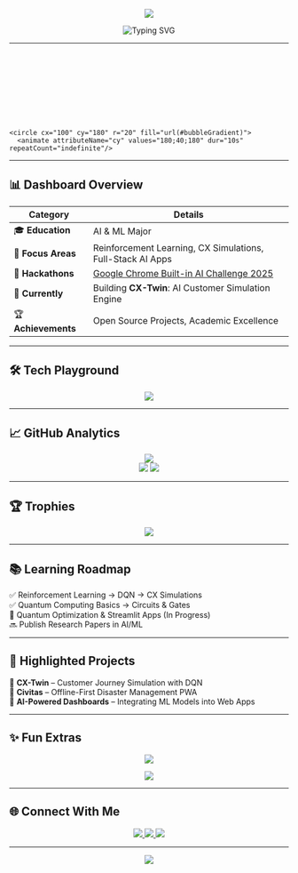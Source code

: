 <!-- Header Wave -->
<p align="center">
  <img src="https://capsule-render.vercel.app/api?type=waving&color=0:ff6ec7,100:6a11cb&height=200&section=header&text=Harshdeep%20Singh&fontSize=55&fontColor=ffffff&animation=fadeIn&fontAlignY=35" />
</p>

<!-- Typing Animation -->
<p align="center">
  <img src="https://readme-typing-svg.herokuapp.com?font=Comic+Neue&size=28&duration=3000&pause=1000&color=FF6EC7&center=true&vCenter=true&width=800&lines=Hey+There!+👋;I'm+Harshdeep+Singh;AI/ML+Engineer+🤖;Full+Stack+Developer+🌐;Hackathon+Builder+🏆;Lifelong+Learner+📚" alt="Typing SVG" />
</p>

---

<!-- Floating Bubbles (inline SVG animation) -->
<p align="center">
  <svg xmlns="http://www.w3.org/2000/svg" viewBox="0 0 800 200" width="100%" height="150">
    <defs>
      <radialGradient id="bubbleGradient" cx="50%" cy="50%" r="50%">
        <stop offset="0%" stop-color="#ff6ec7" stop-opacity="0.8"/>
        <stop offset="100%" stop-color="#6a11cb" stop-opacity="0.1"/>
      </radialGradient>
    </defs>

    <circle cx="100" cy="180" r="20" fill="url(#bubbleGradient)">
      <animate attributeName="cy" values="180;40;180" dur="10s" repeatCount="indefinite"/>
  </circle>
  <circle cx="250" cy="190" r="15" fill="url(#bubbleGradient)">
    <animate attributeName="cy" values="190;30;190" dur="12s" repeatCount="indefinite"/>
  </circle>
  <circle cx="400" cy="170" r="25" fill="url(#bubbleGradient)">
    <animate attributeName="cy" values="170;50;170" dur="14s" repeatCount="indefinite"/>
  </circle>
  <circle cx="550" cy="185" r="18" fill="url(#bubbleGradient)">
    <animate attributeName="cy" values="185;35;185" dur="16s" repeatCount="indefinite"/>
  </circle>
  <circle cx="700" cy="175" r="22" fill="url(#bubbleGradient)">
    <animate attributeName="cy" values="175;25;175" dur="18s" repeatCount="indefinite"/>
  </circle>
  </svg>
</p>

---

## 📊 Dashboard Overview  

<div align="center">

| **Category**       | **Details** |
|--------------------|-------------|
| 🎓 **Education**   | AI & ML Major |
| 💼 **Focus Areas** | Reinforcement Learning, CX Simulations, Full-Stack AI Apps |
| 🚀 **Hackathons**  | [Google Chrome Built-in AI Challenge 2025](https://chromeai.devpost.com) |
| 🌱 **Currently**   | Building **CX-Twin**: AI Customer Simulation Engine |
| 🏆 **Achievements**| Open Source Projects, Academic Excellence |

</div>

---

## 🛠️ Tech Playground  

<p align="center">
  <img src="https://skillicons.dev/icons?i=python,tensorflow,pytorch,sklearn,flask,fastapi,react,js,html,css,git,github,mysql,sqlite,aws,vercel" />
</p>

---

## 📈 GitHub Analytics  

<p align="center">
  <img src="https://github-readme-streak-stats.herokuapp.com/?user=harshdeepsingh2005&theme=radical&hide_border=true" /><br/>
  <img src="https://github-readme-stats.vercel.app/api?username=harshdeepsingh2005&show_icons=true&theme=radical&hide_border=true" />
  <img src="https://github-readme-stats.vercel.app/api/top-langs/?username=harshdeepsingh2005&layout=compact&theme=radical&hide_border=true" />
</p>

---

## 🏆 Trophies  

<p align="center">
  <img src="https://github-profile-trophy.vercel.app/?username=harshdeepsingh2005&theme=radical&margin-w=15&margin-h=15&column=6" />
</p>

---

## 📚 Learning Roadmap  

✅ Reinforcement Learning → DQN → CX Simulations  
✅ Quantum Computing Basics → Circuits & Gates  
🚧 Quantum Optimization & Streamlit Apps (In Progress)  
🔜 Publish Research Papers in AI/ML  

---

## 🌟 Highlighted Projects  

🔹 **CX-Twin** – Customer Journey Simulation with DQN  
🔹 **Civitas** – Offline-First Disaster Management PWA  
🔹 **AI-Powered Dashboards** – Integrating ML Models into Web Apps  

---

## ✨ Fun Extras  

<p align="center">
  <img src="https://quotes-github-readme.vercel.app/api?type=horizontal&theme=radical" />
</p>

<p align="center">
  <img src="https://github-readme-activity-graph.vercel.app/graph?username=harshdeepsingh2005&theme=radical&hide_border=true" />
</p>

---

## 🌐 Connect With Me  

<p align="center">
  <a href="https://www.linkedin.com/in/harshdeep-singh-28a4a6283/">
    <img src="https://img.shields.io/badge/LinkedIn-Harshdeep%20Singh-0A66C2?style=for-the-badge&logo=linkedin&logoColor=white" />
  </a>
  <a href="mailto:harshdeepsinghsabharwal@gmail.com">
    <img src="https://img.shields.io/badge/Email-harshdeepsinghsabharwal%40gmail.com-D14836?style=for-the-badge&logo=gmail&logoColor=white" />
  </a>
  <a href="#">
    <img src="https://img.shields.io/badge/Portfolio-Coming%20Soon-ff69b4?style=for-the-badge&logo=web&logoColor=white" />
  </a>
</p>

---

<!-- Footer Wave -->
<p align="center">
  <img src="https://capsule-render.vercel.app/api?type=waving&color=0:6a11cb,100:ff6ec7&height=120&section=footer" />
</p>

